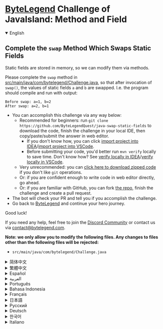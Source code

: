 # [ByteLegend](https://bytelegend.com) Challenge of JavaIsland: Method and Field

<details open='true'>
<summary>English</summary>

## Complete the `swap` Method Which Swaps Static Fields

Static fields are stored in memory, so we can modify them via methods.

Please complete the `swap` method in [src/main/java/com/bytelegend/Challenge.java](https://github.com/ByteLegendQuest/java-swap-static-fields/blob/main/src/main/java/com/bytelegend/Challenge.java),
so that after invocation of `swap()`, the values of static fields `a` and `b` are swapped.
I.e. the program should compile and run with output:

```
Before swap: a=1, b=2
After swap: a=2, b=1
```

- You can accomplish this challenge via any way below:
  - Recommended for beginners: run `git clone https://github.com/ByteLegendQuest/java-swap-static-fields` to download the code,
    finish the challenge in your local IDE, then copy/paste/submit the answer in web editor.
    - If you don't know how, you can click [import project into IDEA](https://github.com/ByteLegendQuest/java-swap-static-fields/blob/main/docs/en/clone-and-import.md)/[import project into VSCode](https://github.com/ByteLegendQuest/java-swap-static-fields/blob/main/docs/en/clone-and-import-vscode.md).
    - Before submitting your code, you'd better run `mvn verify` locally to save time. Don't know how? See [verify locally in IDEA](https://github.com/ByteLegendQuest/java-swap-static-fields/blob/main/docs/en/run-mvn-verify-idea.md)/[verify locally in VSCode](https://github.com/ByteLegendQuest/java-swap-static-fields/blob/main/docs/en/run-mvn-verify-vscode.md).
  - Very unrecommended: you can [click here to download zipped code](https://codeload.github.com/ByteLegendQuest/java-swap-static-fields/zip/refs/heads/main) if you don't like `git` operations.
  - Or: if you are confident enough to write code in web editor directly, go ahead.
  - Or: if you are familiar with GitHub, you can fork [the repo](https://github.com/ByteLegendQuest/java-swap-static-fields), finish the challenge and create a pull request.
- The bot will check your PR and tell you if you accomplish the challenge.
- Go back to [ByteLegend](https://bytelegend.com) and continue your hero journey.

Good luck!

If you need any help, feel free to join the [Discord Community](https://discord.gg/35RreUUGWt) or contact us via [contact@bytelegend.com](mailto:contact@bytelegend.com).

**Note: we only allow you to modify the following files.
Any changes to files other than the following files will be rejected:**

- `src/main/java/com/bytelegend/Challenge.java`

</details>

<details>
<summary>简体中文</summary>

## 补全读写<ruby>静态字段<rt>Static Field</rt></ruby>的`swap`方法

静态字段存储在内存中，因此我们可以通过方法来修改静态字段的值。

请补全[src/main/java/com/bytelegend/Challenge.java](https://github.com/ByteLegendQuest/java-swap-static-fields/blob/main/src/main/java/com/bytelegend/Challenge.java)中的`swap`方法，使得方法调用后，静态字段`a`和`b`的值发生互换。
即程序运行应该输出：

```
Before swap: a=1, b=2
After swap: a=2, b=1
```

- 你可以使用以下任意一种方法完成挑战：
  - 初学者推荐：运行`git clone https://git.bytelegend.com/ByteLegendQuest/java-swap-static-fields`将代码下载到本地，在本地使用IDE调试完成后复制到网页编辑器里提交。
    - 如果你不知道怎么做，可以点击[导入IDEA](https://github.com/ByteLegendQuest/java-swap-static-fields/blob/main/docs/zh_hans/clone-and-import.md)/[导入VSCode](https://github.com/ByteLegendQuest/java-swap-static-fields/blob/main/docs/zh_hans/clone-and-import-vscode.md)。
    - 在提交之前，你最好先在本地运行`mvn verify`验证一下答案，以节约时间。不知道如何做？请查看[在IDEA中本地验证](https://github.com/ByteLegendQuest/java-swap-static-fields/blob/main/docs/zh_hans/run-mvn-verify-idea.md)/[在VSCode中本地验证](https://github.com/ByteLegendQuest/java-swap-static-fields/blob/main/docs/zh_hans/run-mvn-verify-vscode.md)。
  - 非常不推荐：如果你实在不喜欢`git`命令行操作，你可以[点击这里直接下载打包好的代码](https://ghcodeload.bytelegend.com/ByteLegendQuest/java-swap-static-fields/zip/refs/heads/main)。
  - 或者：如果你非常自信不需要下载代码到本地调试，可以使用网页编辑器直接提交。
  - 或者：如果你对GitHub非常熟悉，你可以fork[这个仓库](https://github.com/ByteLegendQuest/java-swap-static-fields)、完成挑战后，创建一个Pull Request。
- 机器人将会检查你的答案，告诉你你是否通过了挑战。
- 回到[字节传说](https://bytelegend.com)，然后继续你的英雄旅程。

祝你好运！

如果你需要任何帮助，欢迎加入官方玩家QQ群（在[首页](https://bytelegend.com)右下角的`联系 & 关于`菜单里可以找到入群方式）或者[Discord社区](https://discord.gg/PvmqK3hF)，或email至[contact@bytelegend.com](mailto:contact@bytelegend.com)。

**注意：我们只允许您修改以下文件，任何对其他文件的修改都会被拒绝：**

- `src/main/java/com/bytelegend/Challenge.java`

</details>

<details>
<summary>繁體中文</summary>

完成交換靜態字段的`swap`方法
-----------------

靜態字段存儲在內存中，因此我們可以通過方法對其進行修改。

請完成[src/main/java/com/bytelegend/Challenge.java](https://github.com/ByteLegendQuest/java-swap-static-fields/blob/main/src/main/java/com/bytelegend/Challenge.java)中的`swap`方法，以便在調用`swap()`後，交換靜態字段`a`和`b`的值。即程序應該編譯並運行輸出：

    Before swap: a=1, b=2
    After swap: a=2, b=1
    

-   您可以通過以下任何方式完成此挑戰：
    -   建議初學者：運行`git clone https://github.com/ByteLegendQuest/java-swap-static-fields`下載代碼，在本地 IDE 中完成挑戰，然後在 Web 編輯器中復制/粘貼/提交答案。
        -   如果你不知道怎麼做，你可以點擊[import project into IDEA](https://github.com/ByteLegendQuest/java-swap-static-fields/blob/main/docs/en/clone-and-import.md) / [import project into VSCode](https://github.com/ByteLegendQuest/java-swap-static-fields/blob/main/docs/en/clone-and-import-vscode.md) 。
        -   在提交代碼之前，您最好在本地運行`mvn verify`以節省時間。不知道怎麼樣？請參閱[在 IDEA](https://github.com/ByteLegendQuest/java-swap-static-fields/blob/main/docs/en/run-mvn-verify-idea.md) [中進行本地驗證/在 VSCode 中進行本地驗證](https://github.com/ByteLegendQuest/java-swap-static-fields/blob/main/docs/en/run-mvn-verify-vscode.md)。
    -   非常不推薦：如果你不喜歡`git`操作，可以[點擊這裡下載壓縮代碼](https://codeload.github.com/ByteLegendQuest/java-swap-static-fields/zip/refs/heads/main)。
    -   或者：如果您有足夠的信心直接在 Web 編輯器中編寫代碼，請繼續。
    -   或者：如果你熟悉 GitHub，你可以 fork[倉庫](https://github.com/ByteLegendQuest/java-swap-static-fields)，完成挑戰並創建一個拉取請求。
-   機器人會檢查你的 PR 並告訴你是否完成了挑戰。
-   回到[ByteLegend](https://bytelegend.com)繼續你的英雄之旅。

祝你好運！

如果您需要任何幫助，請隨時加入[Discord 社區](https://discord.gg/35RreUUGWt)或通過[contact@bytelegend.com](mailto:contact@bytelegend.com)聯繫我們。

**注意：我們只允許您修改以下文件。對以下文件以外的文件的任何更改都將被拒絕：**

-   `src/main/java/com/bytelegend/Challenge.java`
</details>

<details>
<summary>Español</summary>

Complete el método de `swap` que intercambia campos estáticos
-------------------------------------------------------------

Los campos estáticos se almacenan en la memoria, por lo que podemos modificarlos mediante métodos.

Complete el método de `swap` en [src/main/java/com/bytelegend/Challenge.java](https://github.com/ByteLegendQuest/java-swap-static-fields/blob/main/src/main/java/com/bytelegend/Challenge.java) , para que después de la invocación de `swap()` , los valores de los campos estáticos `a` y `b` se intercambien. Es decir, el programa debe compilarse y ejecutarse con salida:

    Before swap: a=1, b=2
    After swap: a=2, b=1
    

-   Puede lograr este desafío de cualquier manera a continuación:
    -   Recomendado para principiantes: ejecute `git clone https://github.com/ByteLegendQuest/java-swap-static-fields` para descargar el código, finalice el desafío en su IDE local, luego copie/pegue/envíe la respuesta en el editor web.
        -   Si no sabe cómo hacerlo, puede hacer clic en [importar proyecto a IDEA](https://github.com/ByteLegendQuest/java-swap-static-fields/blob/main/docs/en/clone-and-import.md) / [importar proyecto a VSCode](https://github.com/ByteLegendQuest/java-swap-static-fields/blob/main/docs/en/clone-and-import-vscode.md) .
        -   Antes de enviar su código, es mejor que ejecute `mvn verify` localmente para ahorrar tiempo. ¿No sabes cómo? Ver [verificar localmente en IDEA](https://github.com/ByteLegendQuest/java-swap-static-fields/blob/main/docs/en/run-mvn-verify-idea.md) / [verificar localmente en VSCode](https://github.com/ByteLegendQuest/java-swap-static-fields/blob/main/docs/en/run-mvn-verify-vscode.md) .
    -   Muy poco recomendado: puede [hacer clic aquí para descargar el código comprimido](https://codeload.github.com/ByteLegendQuest/java-swap-static-fields/zip/refs/heads/main) si no le gustan las operaciones de `git` .
    -   O: si tiene la confianza suficiente para escribir código en el editor web directamente, adelante.
    -   O: si está familiarizado con GitHub, puede bifurcar [el repositorio](https://github.com/ByteLegendQuest/java-swap-static-fields) , finalizar el desafío y crear una solicitud de extracción.
-   El bot verificará tu PR y te dirá si logras el desafío.
-   Regrese a [ByteLegend](https://bytelegend.com) y continúe su viaje de héroe.

¡Buena suerte!

Si necesita ayuda, no dude en unirse a la [comunidad de Discord](https://discord.gg/35RreUUGWt) o contáctenos a través de [contact@bytelegend.com](mailto:contact@bytelegend.com) .

**Nota: solo le permitimos modificar los siguientes archivos. Cualquier cambio en los archivos que no sean los siguientes archivos será rechazado:**

-   `src/main/java/com/bytelegend/Challenge.java`
</details>

<details>
<summary>العربية</summary>

أكمل طريقة `swap` التي تقوم بتبديل الحقول الثابتة
-------------------------------------------------

يتم تخزين الحقول الثابتة في الذاكرة ، حتى نتمكن من تعديلها عبر الطرق.

يرجى إكمال طريقة `swap` في [src / main / java / com / bytelegend / Challenge.java](https://github.com/ByteLegendQuest/java-swap-static-fields/blob/main/src/main/java/com/bytelegend/Challenge.java) ، بحيث يتم تبديل قيم الحقول الثابتة `a` و `b` بعد استدعاء `swap()` . أي يجب على البرنامج ترجمة وتشغيل الإخراج:

 `Before swap: a=1, b=2 After swap: a=2, b=1`

-   يمكنك إنجاز هذا التحدي بأي طريقة أدناه:
    -   موصى به للمبتدئين: قم بتشغيل `git clone https://github.com/ByteLegendQuest/java-swap-static-fields` لتنزيل الكود ، وإنهاء التحدي في IDE المحلي الخاص بك ، ثم نسخ / لصق / إرسال الإجابة في محرر الويب.
        -   إذا كنت لا تعرف كيف يمكنك النقر فوق [استيراد مشروع إلى IDEA](https://github.com/ByteLegendQuest/java-swap-static-fields/blob/main/docs/en/clone-and-import.md) / [استيراد مشروع إلى VSCode](https://github.com/ByteLegendQuest/java-swap-static-fields/blob/main/docs/en/clone-and-import-vscode.md) .
        -   قبل إرسال التعليمات البرمجية الخاصة بك ، من الأفضل تشغيل `mvn verify` محليًا لتوفير الوقت. لا أعرف كيف؟ انظر [التحقق محليًا في IDEA](https://github.com/ByteLegendQuest/java-swap-static-fields/blob/main/docs/en/run-mvn-verify-idea.md) / [تحقق محليًا في VSCode](https://github.com/ByteLegendQuest/java-swap-static-fields/blob/main/docs/en/run-mvn-verify-vscode.md) .
    -   غير موصى به على الإطلاق: يمكنك [النقر هنا لتنزيل رمز مضغوط](https://codeload.github.com/ByteLegendQuest/java-swap-static-fields/zip/refs/heads/main) إذا كنت لا تحب عمليات `git` .
    -   أو: إذا كنت واثقًا بدرجة كافية من كتابة التعليمات البرمجية في محرر الويب مباشرةً ، فابدأ.
    -   أو: إذا كنت معتادًا على GitHub ، فيمكنك تفرع [الريبو](https://github.com/ByteLegendQuest/java-swap-static-fields) وإنهاء التحدي وإنشاء طلب سحب.
-   سيتحقق الروبوت من العلاقات العامة الخاصة بك ويخبرك إذا أنجزت التحدي.
-   ارجع إلى [ByteLegend وتابع](https://bytelegend.com) رحلة بطلك.

حظ سعيد!

إذا كنت بحاجة إلى أي مساعدة ، فلا تتردد في الانضمام إلى [مجتمع Discord](https://discord.gg/35RreUUGWt) أو الاتصال بنا عبر [contact@bytelegend.com](mailto:contact@bytelegend.com) .

**ملاحظة: نسمح لك فقط بتعديل الملفات التالية. سيتم رفض أي تغييرات يتم إجراؤها على الملفات بخلاف الملفات التالية:**

-   `src/main/java/com/bytelegend/Challenge.java`
</details>

<details>
<summary>Português</summary>

Complete o método de `swap` que troca campos estáticos
------------------------------------------------------

Os campos estáticos são armazenados na memória, para que possamos modificá-los por meio de métodos.

Por favor, complete o método `swap` em [src/main/java/com/bytelegend/Challenge.java](https://github.com/ByteLegendQuest/java-swap-static-fields/blob/main/src/main/java/com/bytelegend/Challenge.java) , para que após a invocação de `swap()` , os valores dos campos estáticos `a` e `b` sejam trocados. Ou seja, o programa deve compilar e executar com saída:

    Before swap: a=1, b=2
    After swap: a=2, b=1
    

-   Você pode realizar este desafio de qualquer maneira abaixo:
    -   Recomendado para iniciantes: execute `git clone https://github.com/ByteLegendQuest/java-swap-static-fields` para baixar o código, termine o desafio em seu IDE local e copie/cole/envie a resposta no editor da web.
        -   Se você não sabe como, você pode clicar em [importar projeto para IDEA](https://github.com/ByteLegendQuest/java-swap-static-fields/blob/main/docs/en/clone-and-import.md) / [importar projeto para VSCode](https://github.com/ByteLegendQuest/java-swap-static-fields/blob/main/docs/en/clone-and-import-vscode.md) .
        -   Antes de enviar seu código, é melhor você executar `mvn verify` localmente para economizar tempo. Não sei como? Consulte [verificar localmente em IDEA](https://github.com/ByteLegendQuest/java-swap-static-fields/blob/main/docs/en/run-mvn-verify-idea.md) / [verificar localmente em VSCode](https://github.com/ByteLegendQuest/java-swap-static-fields/blob/main/docs/en/run-mvn-verify-vscode.md) .
    -   Muito não recomendado: você pode [clicar aqui para baixar o código zipado](https://codeload.github.com/ByteLegendQuest/java-swap-static-fields/zip/refs/heads/main) se não gostar das operações do `git` .
    -   Ou: se você estiver confiante o suficiente para escrever código diretamente no editor da web, vá em frente.
    -   Ou: se você estiver familiarizado com o GitHub, você pode bifurcar [o repo](https://github.com/ByteLegendQuest/java-swap-static-fields) , finalizar o desafio e criar um pull request.
-   O bot verificará seu PR e informará se você cumprir o desafio.
-   Volte para [ByteLegend](https://bytelegend.com) e continue sua jornada de herói.

Boa sorte!

Se precisar de ajuda, sinta-se à vontade para se juntar à [Comunidade Discord](https://discord.gg/35RreUUGWt) ou entre em contato conosco via [contact@bytelegend.com](mailto:contact@bytelegend.com) .

**Nota: só permitimos que você modifique os seguintes arquivos. Quaisquer alterações em arquivos que não sejam os arquivos a seguir serão rejeitadas:**

-   `src/main/java/com/bytelegend/Challenge.java`
</details>

<details>
<summary>Bahasa Indonesia</summary>

Selesaikan Metode `swap` Yang Mengganti Bidang Statis
-----------------------------------------------------

Bidang statis disimpan dalam memori, sehingga kita dapat memodifikasinya melalui metode.

Harap selesaikan metode `swap` di [src/main/Java/com/bytelegend/Challenge.java](https://github.com/ByteLegendQuest/java-swap-static-fields/blob/main/src/main/java/com/bytelegend/Challenge.java) , sehingga setelah pemanggilan `swap()` , nilai bidang statis `a` dan `b` ditukar. Yaitu program harus dikompilasi dan dijalankan dengan output:

    Before swap: a=1, b=2
    After swap: a=2, b=1
    

-   Anda dapat menyelesaikan tantangan ini melalui cara apa pun di bawah ini:
    -   Direkomendasikan untuk pemula: jalankan `git clone https://github.com/ByteLegendQuest/java-swap-static-fields` untuk mengunduh kode, selesaikan tantangan di IDE lokal Anda, lalu salin/tempel/kirim jawabannya di editor web.
        -   Jika Anda tidak tahu caranya, Anda bisa mengklik [import project into IDEA](https://github.com/ByteLegendQuest/java-swap-static-fields/blob/main/docs/en/clone-and-import.md) / [import project into VSCode](https://github.com/ByteLegendQuest/java-swap-static-fields/blob/main/docs/en/clone-and-import-vscode.md) .
        -   Sebelum mengirimkan kode Anda, Anda sebaiknya menjalankan `mvn verify` secara lokal untuk menghemat waktu. Tidak tahu bagaimana? Lihat [verifikasi secara lokal di IDEA](https://github.com/ByteLegendQuest/java-swap-static-fields/blob/main/docs/en/run-mvn-verify-idea.md) / [verifikasi secara lokal di VSCode](https://github.com/ByteLegendQuest/java-swap-static-fields/blob/main/docs/en/run-mvn-verify-vscode.md) .
    -   Sangat tidak direkomendasikan: Anda dapat [mengklik di sini untuk mengunduh kode zip](https://codeload.github.com/ByteLegendQuest/java-swap-static-fields/zip/refs/heads/main) jika Anda tidak menyukai operasi `git` .
    -   Atau: jika Anda cukup percaya diri untuk menulis kode di editor web secara langsung, silakan.
    -   Atau: jika Anda terbiasa dengan GitHub, Anda dapat melakukan fork [repo](https://github.com/ByteLegendQuest/java-swap-static-fields) , menyelesaikan tantangan, dan membuat permintaan tarik.
-   Bot akan memeriksa PR Anda dan memberi tahu Anda jika Anda menyelesaikan tantangan.
-   Kembali ke [ByteLegend](https://bytelegend.com) dan lanjutkan perjalanan pahlawan Anda.

Semoga beruntung!

Jika Anda memerlukan bantuan, jangan ragu untuk bergabung dengan [Komunitas Discord](https://discord.gg/35RreUUGWt) atau hubungi kami melalui [contact@bytelegend.com](mailto:contact@bytelegend.com) .

**Catatan: kami hanya mengizinkan Anda untuk mengubah file berikut. Setiap perubahan pada file selain file berikut akan ditolak:**

-   `src/main/java/com/bytelegend/Challenge.java`
</details>

<details>
<summary>Français</summary>

Complétez la méthode `swap` qui échange les champs statiques
------------------------------------------------------------

Les champs statiques sont stockés en mémoire, nous pouvons donc les modifier via des méthodes.

Veuillez compléter la méthode `swap` dans [src/main/java/com/bytelegend/Challenge.java](https://github.com/ByteLegendQuest/java-swap-static-fields/blob/main/src/main/java/com/bytelegend/Challenge.java) , afin qu'après l'invocation de `swap()` , les valeurs des champs statiques `a` et `b` soient permutées. C'est-à-dire que le programme doit compiler et s'exécuter avec la sortie :

    Before swap: a=1, b=2
    After swap: a=2, b=1
    

-   Vous pouvez accomplir ce défi de n'importe quelle manière ci-dessous:
    -   Recommandé pour les débutants : exécutez `git clone https://github.com/ByteLegendQuest/java-swap-static-fields` pour télécharger le code, terminez le défi dans votre IDE local, puis copiez/collez/soumettez la réponse dans l'éditeur Web.
        -   Si vous ne savez pas comment, vous pouvez cliquer sur [importer le projet dans IDEA](https://github.com/ByteLegendQuest/java-swap-static-fields/blob/main/docs/en/clone-and-import.md) / [importer le projet dans VSCode](https://github.com/ByteLegendQuest/java-swap-static-fields/blob/main/docs/en/clone-and-import-vscode.md) .
        -   Avant de soumettre votre code, vous feriez mieux d'exécuter `mvn verify` localement pour gagner du temps. Vous ne savez pas comment ? Voir [vérifier localement dans IDEA](https://github.com/ByteLegendQuest/java-swap-static-fields/blob/main/docs/en/run-mvn-verify-idea.md) / [vérifier localement dans VSCode](https://github.com/ByteLegendQuest/java-swap-static-fields/blob/main/docs/en/run-mvn-verify-vscode.md) .
    -   Très déconseillé : vous pouvez [cliquer ici pour télécharger le code compressé](https://codeload.github.com/ByteLegendQuest/java-swap-static-fields/zip/refs/heads/main) si vous n'aimez pas les opérations `git` .
    -   Ou : si vous êtes suffisamment confiant pour écrire du code directement dans l'éditeur Web, continuez.
    -   Ou : si vous êtes familier avec GitHub, vous pouvez forker [le dépôt](https://github.com/ByteLegendQuest/java-swap-static-fields) , terminer le défi et créer une demande d'extraction.
-   Le bot vérifiera votre PR et vous dira si vous accomplissez le défi.
-   Retournez à [ByteLegend](https://bytelegend.com) et continuez votre voyage de héros.

Bonne chance!

Si vous avez besoin d'aide, n'hésitez pas à rejoindre la [communauté Discord](https://discord.gg/35RreUUGWt) ou à nous contacter via [contact@bytelegend.com](mailto:contact@bytelegend.com) .

**Remarque : nous vous autorisons uniquement à modifier les fichiers suivants. Toute modification de fichiers autres que les fichiers suivants sera rejetée :**

-   `src/main/java/com/bytelegend/Challenge.java`
</details>

<details>
<summary>日本語</summary>

静的フィールドをスワップする`swap`メソッドを完了します
------------------------------

静的フィールドはメモリに保存されるため、メソッドを介して変更できます。

`swap()`の呼び出し後に静的フィールド`a`と`b`の値がスワップされるように、 [src / main / java / com / bytelegend/Challenge.java](https://github.com/ByteLegendQuest/java-swap-static-fields/blob/main/src/main/java/com/bytelegend/Challenge.java)の`swap`メソッドを完了してください。つまり、プログラムはコンパイルされ、出力とともに実行される必要があります。

    Before swap: a=1, b=2
    After swap: a=2, b=1
    

-   この課題は、以下のいずれかの方法で達成できます。
    -   初心者に推奨： `git clone https://github.com/ByteLegendQuest/java-swap-static-fields`を実行してコードをダウンロードし、ローカルIDEでチャレンジを終了してから、Webエディターで回答をコピー/貼り付け/送信します。
        -   方法がわからない場合は、\[ [プロジェクトをIDEAにインポート](https://github.com/ByteLegendQuest/java-swap-static-fields/blob/main/docs/en/clone-and-import.md)\]/\[ [プロジェクトをVSCodeにインポート](https://github.com/ByteLegendQuest/java-swap-static-fields/blob/main/docs/en/clone-and-import-vscode.md)\]をクリックできます。
        -   コードを送信する前に、時間を節約するためにローカルで`mvn verify`実行することをお勧めします。方法がわかりませんか？ [IDEAでローカルに](https://github.com/ByteLegendQuest/java-swap-static-fields/blob/main/docs/en/run-mvn-verify-idea.md)[検証する/VSCodeでローカルに](https://github.com/ByteLegendQuest/java-swap-static-fields/blob/main/docs/en/run-mvn-verify-vscode.md)検証するを参照してください。
    -   非常に推奨されていません`git`操作が気に入らない場合は、 [ここをクリックしてzipコードをダウンロード](https://codeload.github.com/ByteLegendQuest/java-swap-static-fields/zip/refs/heads/main)できます。
    -   または：Webエディターで直接コードを記述できる自信がある場合は、先に進んでください。
    -   または：GitHubに精通している場合は[、リポジトリ](https://github.com/ByteLegendQuest/java-swap-static-fields)をフォークしてチャレンジを終了し、プルリクエストを作成できます。
-   ボットはPRをチェックし、チャレンジを達成したかどうかを通知します。
-   [ByteLegend](https://bytelegend.com)に戻り、ヒーローの旅を続けてください。

幸運を！

ヘルプが必要な場合は、 [Discordコミュニティ](https://discord.gg/35RreUUGWt)に参加するか、contact [@bytelegend.com](mailto:contact@bytelegend.com)からお問い合わせください。

**注：変更できるのは次のファイルのみです。次のファイル以外のファイルへの変更は拒否されます。**

-   `src/main/java/com/bytelegend/Challenge.java`
</details>

<details>
<summary>Русский</summary>

Завершите метод `swap` , который меняет статические поля местами
----------------------------------------------------------------

Статические поля хранятся в памяти, поэтому мы можем изменять их с помощью методов.

Завершите метод `swap` в [src/main/java/com/bytelegend/Challenge.java](https://github.com/ByteLegendQuest/java-swap-static-fields/blob/main/src/main/java/com/bytelegend/Challenge.java) , чтобы после вызова `swap()` значения статических полей `a` и `b` менялись местами. Т.е. программа должна скомпилироваться и запуститься с выводом:

    Before swap: a=1, b=2
    After swap: a=2, b=1
    

-   Вы можете выполнить эту задачу любым способом, указанным ниже:
    -   Рекомендуется для начинающих: запустите `git clone https://github.com/ByteLegendQuest/java-swap-static-fields` , чтобы загрузить код, завершите задание в локальной среде IDE, затем скопируйте/вставьте/отправьте ответ в веб-редакторе.
        -   Если вы не знаете как, вы можете нажать [импортировать проект в IDEA](https://github.com/ByteLegendQuest/java-swap-static-fields/blob/main/docs/en/clone-and-import.md) / [импортировать проект в VSCode](https://github.com/ByteLegendQuest/java-swap-static-fields/blob/main/docs/en/clone-and-import-vscode.md) .
        -   Перед отправкой кода вам лучше запустить `mvn verify` локально, чтобы сэкономить время. Не знаете как? См. « [Проверить локально в IDEA](https://github.com/ByteLegendQuest/java-swap-static-fields/blob/main/docs/en/run-mvn-verify-idea.md) / [проверить локально в VSCode»](https://github.com/ByteLegendQuest/java-swap-static-fields/blob/main/docs/en/run-mvn-verify-vscode.md) .
    -   Крайне не рекомендуется: вы можете [нажать здесь, чтобы загрузить заархивированный код](https://codeload.github.com/ByteLegendQuest/java-swap-static-fields/zip/refs/heads/main) , если вам не нравятся операции `git` .
    -   Или: если вы достаточно уверены, чтобы писать код напрямую в веб-редакторе, вперед.
    -   Или: если вы знакомы с GitHub, вы можете разветвить [репозиторий](https://github.com/ByteLegendQuest/java-swap-static-fields) , выполнить задание и создать запрос на включение.
-   Бот проверит ваш PR и сообщит, выполнили ли вы задание.
-   Вернитесь в [ByteLegend](https://bytelegend.com) и продолжайте свое героическое путешествие.

Удачи!

Если вам нужна помощь, присоединяйтесь к [сообществу Discord](https://discord.gg/35RreUUGWt) или свяжитесь с нами по [адресу contact@bytelegend.com](mailto:contact@bytelegend.com) .

**Примечание: мы разрешаем вам изменять только следующие файлы. Любые изменения в файлах, кроме следующих файлов, будут отклонены:**

-   `src/main/java/com/bytelegend/Challenge.java`
</details>

<details>
<summary>Deutsch</summary>

Vervollständigen Sie die Austauschmethode, die statische Felder `swap`
----------------------------------------------------------------------

Statische Felder werden im Speicher gespeichert, sodass wir sie über Methoden ändern können.

Bitte vervollständigen Sie die Methode `swap` in [src/main/java/com/bytelegend/Challenge.java](https://github.com/ByteLegendQuest/java-swap-static-fields/blob/main/src/main/java/com/bytelegend/Challenge.java) , damit nach dem Aufruf von `swap()` die Werte der statischen Felder `a` und `b` vertauscht werden. Das heißt, das Programm sollte kompiliert und ausgeführt werden mit der Ausgabe:

    Before swap: a=1, b=2
    After swap: a=2, b=1
    

-   Sie können diese Herausforderung auf eine der folgenden Arten meistern:
    -   Empfohlen für Anfänger: Führen Sie `git clone https://github.com/ByteLegendQuest/java-swap-static-fields` aus, um den Code herunterzuladen, beenden Sie die Herausforderung in Ihrer lokalen IDE und kopieren/fügen Sie dann die Antwort im Web-Editor ein/übermitteln Sie sie.
        -   Wenn Sie nicht wissen wie, können Sie auf [Projekt in IDEA](https://github.com/ByteLegendQuest/java-swap-static-fields/blob/main/docs/en/clone-and-import.md) [importieren / Projekt in VSCode importieren klicken](https://github.com/ByteLegendQuest/java-swap-static-fields/blob/main/docs/en/clone-and-import-vscode.md) .
        -   Bevor Sie Ihren Code einreichen, sollten Sie `mvn verify` besser lokal ausführen, um Zeit zu sparen. Sie wissen nicht wie? Siehe [Lokal verifizieren in IDEA](https://github.com/ByteLegendQuest/java-swap-static-fields/blob/main/docs/en/run-mvn-verify-idea.md) / [Lokal verifizieren in VSCode](https://github.com/ByteLegendQuest/java-swap-static-fields/blob/main/docs/en/run-mvn-verify-vscode.md) .
    -   Sehr nicht zu empfehlen: Sie können [hier klicken, um den gezippten Code herunterzuladen,](https://codeload.github.com/ByteLegendQuest/java-swap-static-fields/zip/refs/heads/main) wenn Sie `git` -Operationen nicht mögen.
    -   Oder: Wenn Sie sicher genug sind, Code direkt im Web-Editor zu schreiben, fahren Sie fort.
    -   Oder: Wenn Sie sich mit GitHub auskennen, können Sie [das Repo forken](https://github.com/ByteLegendQuest/java-swap-static-fields) , die Challenge beenden und einen Pull-Request erstellen.
-   Der Bot überprüft Ihre PR und teilt Ihnen mit, ob Sie die Herausforderung meistern.
-   Gehen Sie zurück zu [ByteLegend](https://bytelegend.com) und setzen Sie Ihre Heldenreise fort.

Viel Glück!

Wenn Sie Hilfe benötigen, können Sie sich gerne der [Discord Community](https://discord.gg/35RreUUGWt) anschließen oder uns über [contact@bytelegend.com kontaktieren](mailto:contact@bytelegend.com) .

**Hinweis: Wir erlauben Ihnen nur, die folgenden Dateien zu ändern. Alle Änderungen an anderen Dateien als den folgenden Dateien werden abgelehnt:**

-   `src/main/java/com/bytelegend/Challenge.java`
</details>

<details>
<summary>한국어</summary>

정적 필드를 교환하는 `swap` 방법 완료
------------------------

정적 필드는 메모리에 저장되므로 메서드를 통해 수정할 수 있습니다.

[src/main/java/com/bytelegend/Challenge.java](https://github.com/ByteLegendQuest/java-swap-static-fields/blob/main/src/main/java/com/bytelegend/Challenge.java) 에서 `swap` 메소드를 완료하여 `swap()` 호출 후 정적 필드 `a` 와 `b` 의 값이 교환되도록 하십시오. 즉, 프로그램은 다음과 같이 컴파일 및 실행되어야 합니다.

    Before swap: a=1, b=2
    After swap: a=2, b=1
    

-   아래 방법을 통해 이 챌린지를 완료할 수 있습니다.
    -   초보자를 위한 권장 사항: `git clone https://github.com/ByteLegendQuest/java-swap-static-fields` 를 실행하여 코드를 다운로드하고 로컬 IDE에서 챌린지를 완료한 다음 웹 편집기에서 답변을 복사/붙여넣기/제출하세요.
        -   방법을 모르는 경우 [프로젝트를 IDEA로](https://github.com/ByteLegendQuest/java-swap-static-fields/blob/main/docs/en/clone-and-import.md) [가져오기 / 프로젝트를 VSCode로 가져](https://github.com/ByteLegendQuest/java-swap-static-fields/blob/main/docs/en/clone-and-import-vscode.md) 오기를 클릭할 수 있습니다.
        -   코드를 제출하기 전에 시간을 절약하기 위해 로컬에서 `mvn verify` 를 실행하는 것이 좋습니다. 방법을 모르십니까? [IDEA에서 로컬로](https://github.com/ByteLegendQuest/java-swap-static-fields/blob/main/docs/en/run-mvn-verify-idea.md) [확인/VSCode에서 로컬로](https://github.com/ByteLegendQuest/java-swap-static-fields/blob/main/docs/en/run-mvn-verify-vscode.md) 확인을 참조하세요.
    -   매우 권장하지 않음: `git` 작업이 마음에 들지 않으면 [여기를 클릭하여 압축 코드를 다운로드](https://codeload.github.com/ByteLegendQuest/java-swap-static-fields/zip/refs/heads/main) 할 수 있습니다.
    -   또는 웹 편집기에서 직접 코드를 작성할 만큼 자신이 있다면 계속 진행하십시오.
    -   또는 GitHub에 익숙하다면 리포지토리를 분기 [하고](https://github.com/ByteLegendQuest/java-swap-static-fields) 챌린지를 완료하고 풀 요청을 생성할 수 있습니다.
-   봇은 PR을 확인하고 도전 과제를 달성했는지 알려줍니다.
-   [ByteLegend](https://bytelegend.com) 로 돌아가 영웅 여정을 계속하세요.

행운을 빕니다!

도움이 필요하면 언제든지 [Discord 커뮤니티](https://discord.gg/35RreUUGWt) 에 가입하거나 [contact@bytelegend.com](mailto:contact@bytelegend.com) 을 통해 문의하세요.

**참고: 다음 파일만 수정할 수 있습니다. 다음 파일 이외의 파일에 대한 변경 사항은 거부됩니다.**

-   `src/main/java/com/bytelegend/Challenge.java`
</details>

<details>
<summary>Italiano</summary>

Completa il metodo di `swap` che scambia i campi statici
--------------------------------------------------------

I campi statici sono archiviati in memoria, quindi possiamo modificarli tramite metodi.

Si prega di completare il metodo di `swap` in [src/main/java/com/bytelegend/Challenge.java](https://github.com/ByteLegendQuest/java-swap-static-fields/blob/main/src/main/java/com/bytelegend/Challenge.java) , in modo che dopo l'invocazione di `swap()` , i valori dei campi statici `a` vengano scambiati `b` Cioè il programma dovrebbe essere compilato ed eseguito con l'output:

    Before swap: a=1, b=2
    After swap: a=2, b=1
    

-   Puoi portare a termine questa sfida in qualsiasi modo di seguito:
    -   Consigliato per i principianti: esegui `git clone https://github.com/ByteLegendQuest/java-swap-static-fields` per scaricare il codice, completa la sfida nel tuo IDE locale, quindi copia/incolla/invia la risposta nell'editor web.
        -   Se non sai come fare, puoi fare clic su [importa progetto in IDEA](https://github.com/ByteLegendQuest/java-swap-static-fields/blob/main/docs/en/clone-and-import.md) / [importa progetto in VSCode](https://github.com/ByteLegendQuest/java-swap-static-fields/blob/main/docs/en/clone-and-import-vscode.md) .
        -   Prima di inviare il codice, è meglio eseguire `mvn verify` in locale per risparmiare tempo. Non sai come? Vedere [verifica in locale in IDEA](https://github.com/ByteLegendQuest/java-swap-static-fields/blob/main/docs/en/run-mvn-verify-idea.md) / [verifica in locale in VSCode](https://github.com/ByteLegendQuest/java-swap-static-fields/blob/main/docs/en/run-mvn-verify-vscode.md) .
    -   Molto sconsigliato: puoi fare [clic qui per scaricare il codice zippato](https://codeload.github.com/ByteLegendQuest/java-swap-static-fields/zip/refs/heads/main) se non ti piacciono le operazioni `git` .
    -   Oppure: se sei abbastanza sicuro da scrivere il codice direttamente nell'editor web, vai avanti.
    -   Oppure: se hai familiarità con GitHub, puoi eseguire il fork [del repository](https://github.com/ByteLegendQuest/java-swap-static-fields) , completare la sfida e creare una richiesta pull.
-   Il bot controllerà il tuo PR e ti dirà se hai superato la sfida.
-   Torna a [ByteLegend](https://bytelegend.com) e continua il tuo viaggio da eroe.

Buona fortuna!

Se hai bisogno di aiuto, non esitare a unirti alla [community di Discord](https://discord.gg/35RreUUGWt) o contattaci tramite [contact@bytelegend.com](mailto:contact@bytelegend.com) .

**Nota: ti permettiamo solo di modificare i seguenti file. Eventuali modifiche ai file diversi dai seguenti file verranno rifiutate:**

-   `src/main/java/com/bytelegend/Challenge.java`
</details>

